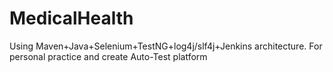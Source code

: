 # MedicalHealth
Using Maven+Java+Selenium+TestNG+log4j/slf4j+Jenkins architecture. For personal practice and create Auto-Test platform

